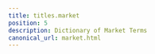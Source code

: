 ```yaml
---
title: titles.market
position: 5
description: Dictionary of Market Terms
canonical_url: market.html
---
```

